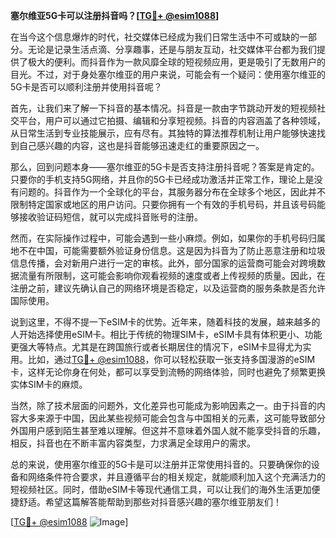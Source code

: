 **塞尔维亚5G卡可以注册抖音吗？[[TG💪+ @esim1088](https://t.me/s/esim1088)]**

在当今这个信息爆炸的时代，社交媒体已经成为我们日常生活中不可或缺的一部分。无论是记录生活点滴、分享趣事，还是与朋友互动，社交媒体平台都为我们提供了极大的便利。而抖音作为一款风靡全球的短视频应用，更是吸引了无数用户的目光。不过，对于身处塞尔维亚的用户来说，可能会有一个疑问：使用塞尔维亚的5G卡是否可以顺利注册并使用抖音呢？

首先，让我们来了解一下抖音的基本情况。抖音是一款由字节跳动开发的短视频社交平台，用户可以通过它拍摄、编辑和分享短视频。抖音的内容涵盖了各种领域，从日常生活到专业技能展示，应有尽有。其独特的算法推荐机制让用户能够快速找到自己感兴趣的内容，这也是抖音能够迅速走红的重要原因之一。

那么，回到问题本身——塞尔维亚的5G卡是否支持注册抖音呢？答案是肯定的。只要你的手机支持5G网络，并且你的5G卡已经成功激活并正常工作，理论上是没有问题的。抖音作为一个全球化的平台，其服务器分布在全球多个地区，因此并不限制特定国家或地区的用户访问。只要你拥有一个有效的手机号码，并且该号码能够接收验证码短信，就可以完成抖音账号的注册。

然而，在实际操作过程中，可能会遇到一些小麻烦。例如，如果你的手机号码归属地不在中国，可能需要额外验证身份信息。这是因为抖音为了防止恶意注册和垃圾信息传播，会对新用户进行一定的审核。此外，部分国家的运营商可能会对跨境数据流量有所限制，这可能会影响你观看视频的速度或者上传视频的质量。因此，在注册之前，建议先确认自己的网络环境是否稳定，以及运营商的服务条款是否允许国际使用。

说到这里，不得不提一下eSIM卡的优势。近年来，随着科技的发展，越来越多的人开始选择使用eSIM卡。相比于传统的物理SIM卡，eSIM卡具有体积更小、功能更强大等特点。尤其是在跨国旅行或者长期居住的情况下，eSIM卡显得尤为实用。比如，通过[TG💪+ @esim1088](https://t.me/s/esim1088)，你可以轻松获取一张支持多国漫游的eSIM卡，这样无论你身在何处，都可以享受到流畅的网络体验，同时也避免了频繁更换实体SIM卡的麻烦。

当然，除了技术层面的问题外，文化差异也可能成为影响因素之一。由于抖音的内容大多来源于中国，因此某些视频可能会包含与中国相关的元素，这可能导致部分外国用户感到陌生甚至难以理解。但这并不意味着外国人就不能享受抖音的乐趣，相反，抖音也在不断丰富内容类型，力求满足全球用户的需求。

总的来说，使用塞尔维亚的5G卡是可以注册并正常使用抖音的。只要确保你的设备和网络条件符合要求，并且遵循平台的相关规定，就能顺利加入这个充满活力的短视频社区。同时，借助eSIM卡等现代通信工具，可以让我们的海外生活更加便捷舒适。希望这篇解答能帮助到那些对抖音感兴趣的塞尔维亚朋友们！

[[TG💪+ @esim1088](https://t.me/s/esim1088) ![Image](https://i.postimg.cc/4NQfJmqS/Snipaste-2025-05-13-00-14-12.png)]